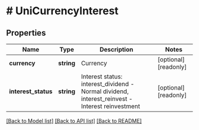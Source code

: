 # # UniCurrencyInterest

## Properties

Name | Type | Description | Notes
------------ | ------------- | ------------- | -------------
**currency** | **string** | Currency | [optional] [readonly] 
**interest_status** | **string** | Interest status: interest_dividend - Normal dividend, interest_reinvest - Interest reinvestment | [optional] [readonly] 

[[Back to Model list]](../../README.md#documentation-for-models) [[Back to API list]](../../README.md#documentation-for-api-endpoints) [[Back to README]](../../README.md)
